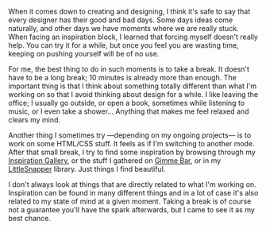 

When it comes down to creating and designing, I think it's safe to say that every designer has their good and
bad days. Some days ideas come naturally, and other days we have moments where we are really stuck. When
facing an inspiration block, I learned that forcing myself doesn't really help. You can try it for a while,
but once you feel you are wasting time, keeping on pushing yourself will be of no use.

For me, the best thing to do in such moments is to take a break. It doesn't have to be a long break; 10
minutes is already more than enough. The important thing is that I think about something totally different
than what I'm working on so that I avoid thinking about design for a while. I like leaving the office; I
usually go outside, or open a book, sometimes while listening to music, or I even take a shower… Anything
that makes me feel relaxed and clears my mind.

Another thing I sometimes try —depending on my ongoing projects— is to work on some HTML/CSS stuff. It
feels as if I'm switching to another mode. After that small break, I try to find some inspiration by browsing
through my [Inspiration Gallery](http://veerle.duoh.com/inspiration/), or the stuff I gathered on [Gimme
Bar](https://gimmebar.com/), or in my [LittleSnapper](http://www.realmacsoftware.com/littlesnapper/) library.
Just things I find beautiful.

I don't always look at things that are directly related to what I'm working on. Inspiration can be found in
many different things and in a lot of case it's also related to my state of mind at a given moment. Taking a
break is of course not a guarantee you'll have the spark afterwards, but I came to see it as my best
chance.
